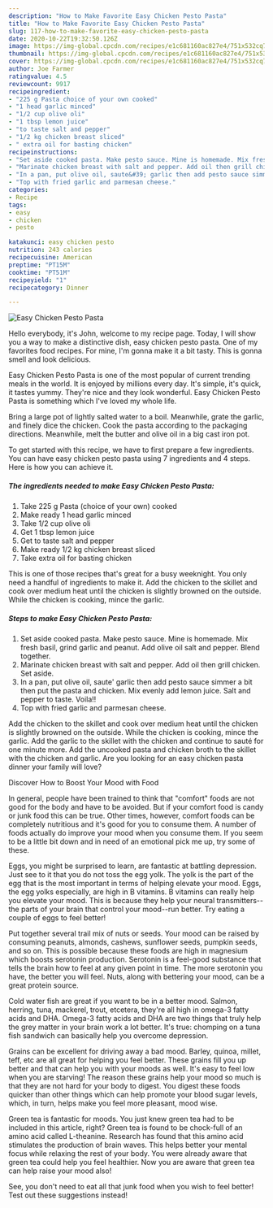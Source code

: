 ```yaml
---
description: "How to Make Favorite Easy Chicken Pesto Pasta"
title: "How to Make Favorite Easy Chicken Pesto Pasta"
slug: 117-how-to-make-favorite-easy-chicken-pesto-pasta
date: 2020-10-22T19:32:50.126Z
image: https://img-global.cpcdn.com/recipes/e1c681160ac827e4/751x532cq70/easy-chicken-pesto-pasta-recipe-main-photo.jpg
thumbnail: https://img-global.cpcdn.com/recipes/e1c681160ac827e4/751x532cq70/easy-chicken-pesto-pasta-recipe-main-photo.jpg
cover: https://img-global.cpcdn.com/recipes/e1c681160ac827e4/751x532cq70/easy-chicken-pesto-pasta-recipe-main-photo.jpg
author: Joe Farmer
ratingvalue: 4.5
reviewcount: 9917
recipeingredient:
- "225 g Pasta choice of your own cooked"
- "1 head garlic minced"
- "1/2 cup olive oli"
- "1 tbsp lemon juice"
- "to taste salt and pepper"
- "1/2 kg chicken breast sliced"
- " extra oil for basting chicken"
recipeinstructions:
- "Set aside cooked pasta. Make pesto sauce. Mine is homemade. Mix fresh basil, grind garlic and peanut. Add olive oil salt and pepper. Blend together."
- "Marinate chicken breast with salt and pepper. Add oil then grill chicken. Set aside."
- "In a pan, put olive oil, saute&#39; garlic then add pesto sauce simmer a bit then put the pasta and chicken. Mix evenly add lemon juice. Salt and pepper to taste. Voila!!"
- "Top with fried garlic and parmesan cheese."
categories:
- Recipe
tags:
- easy
- chicken
- pesto

katakunci: easy chicken pesto 
nutrition: 243 calories
recipecuisine: American
preptime: "PT15M"
cooktime: "PT51M"
recipeyield: "1"
recipecategory: Dinner

---
```



![Easy Chicken Pesto Pasta](https://img-global.cpcdn.com/recipes/e1c681160ac827e4/751x532cq70/easy-chicken-pesto-pasta-recipe-main-photo.jpg)

Hello everybody, it's John, welcome to my recipe page. Today, I will show you a way to make a distinctive dish, easy chicken pesto pasta. One of my favorites food recipes. For mine, I'm gonna make it a bit tasty. This is gonna smell and look delicious.

Easy Chicken Pesto Pasta is one of the most popular of current trending meals in the world. It is enjoyed by millions every day. It's simple, it's quick, it tastes yummy. They're nice and they look wonderful. Easy Chicken Pesto Pasta is something which I've loved my whole life.

Bring a large pot of lightly salted water to a boil. Meanwhile, grate the garlic, and finely dice the chicken. Cook the pasta according to the packaging directions. Meanwhile, melt the butter and olive oil in a big cast iron pot.


To get started with this recipe, we have to first prepare a few ingredients. You can have easy chicken pesto pasta using 7 ingredients and 4 steps. Here is how you can achieve it.

<!--inarticleads1-->

##### The ingredients needed to make Easy Chicken Pesto Pasta:

1. Take 225 g Pasta (choice of your own) cooked
1. Make ready 1 head garlic minced
1. Take 1/2 cup olive oli
1. Get 1 tbsp lemon juice
1. Get to taste salt and pepper
1. Make ready 1/2 kg chicken breast sliced
1. Take  extra oil for basting chicken


This is one of those recipes that&#39;s great for a busy weeknight. You only need a handful of ingredients to make it. Add the chicken to the skillet and cook over medium heat until the chicken is slightly browned on the outside. While the chicken is cooking, mince the garlic. 

<!--inarticleads2-->

##### Steps to make Easy Chicken Pesto Pasta:

1. Set aside cooked pasta. Make pesto sauce. Mine is homemade. Mix fresh basil, grind garlic and peanut. Add olive oil salt and pepper. Blend together.
1. Marinate chicken breast with salt and pepper. Add oil then grill chicken. Set aside.
1. In a pan, put olive oil, saute&#39; garlic then add pesto sauce simmer a bit then put the pasta and chicken. Mix evenly add lemon juice. Salt and pepper to taste. Voila!!
1. Top with fried garlic and parmesan cheese.


Add the chicken to the skillet and cook over medium heat until the chicken is slightly browned on the outside. While the chicken is cooking, mince the garlic. Add the garlic to the skillet with the chicken and continue to sauté for one minute more. Add the uncooked pasta and chicken broth to the skillet with the chicken and garlic. Are you looking for an easy chicken pasta dinner your family will love? 

Discover How to Boost Your Mood with Food


In general, people have been trained to think that "comfort" foods are not good for the body and have to be avoided. But if your comfort food is candy or junk food this can be true. Other times, however, comfort foods can be completely nutritious and it's good for you to consume them. A number of foods actually do improve your mood when you consume them. If you seem to be a little bit down and in need of an emotional pick me up, try some of these.

Eggs, you might be surprised to learn, are fantastic at battling depression. Just see to it that you do not toss the egg yolk. The yolk is the part of the egg that is the most important in terms of helping elevate your mood. Eggs, the egg yolks especially, are high in B vitamins. B vitamins can really help you elevate your mood. This is because they help your neural transmitters--the parts of your brain that control your mood--run better. Try eating a couple of eggs to feel better!

Put together several trail mix of nuts or seeds. Your mood can be raised by consuming peanuts, almonds, cashews, sunflower seeds, pumpkin seeds, and so on. This is possible because these foods are high in magnesium which boosts serotonin production. Serotonin is a feel-good substance that tells the brain how to feel at any given point in time. The more serotonin you have, the better you will feel. Nuts, along with bettering your mood, can be a great protein source.

Cold water fish are great if you want to be in a better mood. Salmon, herring, tuna, mackerel, trout, etcetera, they're all high in omega-3 fatty acids and DHA. Omega-3 fatty acids and DHA are two things that truly help the grey matter in your brain work a lot better. It's true: chomping on a tuna fish sandwich can basically help you overcome depression. 

Grains can be excellent for driving away a bad mood. Barley, quinoa, millet, teff, etc are all great for helping you feel better. These grains fill you up better and that can help you with your moods as well. It's easy to feel low when you are starving! The reason these grains help your mood so much is that they are not hard for your body to digest. You digest these foods quicker than other things which can help promote your blood sugar levels, which, in turn, helps make you feel more pleasant, mood wise.

Green tea is fantastic for moods. You just knew green tea had to be included in this article, right? Green tea is found to be chock-full of an amino acid called L-theanine. Research has found that this amino acid stimulates the production of brain waves. This helps better your mental focus while relaxing the rest of your body. You were already aware that green tea could help you feel healthier. Now you are aware that green tea can help raise your mood also!

See, you don't need to eat all that junk food when you wish to feel better! Test out  these suggestions  instead!

